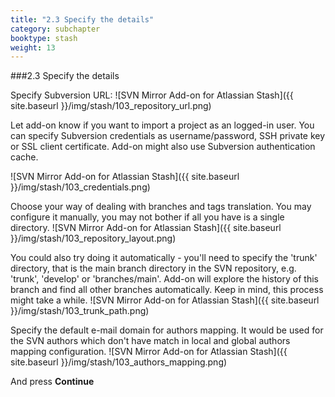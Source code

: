 ```yaml
---
title: "2.3 Specify the details"
category: subchapter
booktype: stash
weight: 13
---
```

###2.3 Specify the details

Specify Subversion URL:
![SVN Mirror Add-on for Atlassian Stash]({{ site.baseurl }}/img/stash/103_repository_url.png)

Let add-on know if you want to import a project as an logged-in user.
You can specify Subversion credentials as username/password, SSH private key or SSL client certificate. Add-on might also use Subversion authentication cache.

![SVN Mirror Add-on for Atlassian Stash]({{ site.baseurl }}/img/stash/103_credentials.png)

Choose your way of dealing with branches and tags translation. 
You may configure it manually, you may not bother if all you have is a single directory.
![SVN Mirror Add-on for Atlassian Stash]({{ site.baseurl }}/img/stash/103_repository_layout.png)

You could also try doing it automatically - you'll need to specify the 'trunk' directory, that is the main branch directory in the SVN repository, e.g. 'trunk', 'develop' or 'branches/main'. Add-on will explore the history of this branch and find all other branches automatically. Keep in mind, this process might take a while.
![SVN Mirror Add-on for Atlassian Stash]({{ site.baseurl }}/img/stash/103_trunk_path.png)

Specify the default e-mail domain for authors mapping.
It would be used for the SVN authors which don't have match in local and global authors mapping configuration.
![SVN Mirror Add-on for Atlassian Stash]({{ site.baseurl }}/img/stash/103_authors_mapping.png)


And press **Continue**

[](#up)